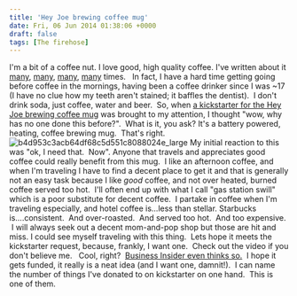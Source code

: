 ```yaml
---
title: 'Hey Joe brewing coffee mug'
date: Fri, 06 Jun 2014 01:38:06 +0000
draft: false
tags: [The firehose]
---
```


I'm a bit of a coffee nut. I love good, high quality coffee. I've written about it [many](http://www.nickburaglio.com/2013/12/27/greatest-coffee-mug-ive-ever-owned-16oz-contigo-autoseal-stainless-steel-vacuum-insulated-tumbler/ "Greatest coffee mug I’ve ever owned. (16oz Contigo Autoseal Stainless Steel Vacuum Insulated Tumbler)"), [many](http://www.nickburaglio.com/2009/01/02/coffee-facts/ "Coffee Facts"), [many](http://www.nickburaglio.com/2006/06/12/coffee-counteracts-alcohol-effects-on-liver/ "coffee counteracts alcohol effects on liver?"), [many](http://www.nickburaglio.com/2011/09/05/caffe-ladro/ "Caffe Ladro") times.   In fact, I have a hard time getting going before coffee in the mornings, having been a coffee drinker since I was ~17 (I have no clue how my teeth aren't stained; it baffles the dentist).  I don't drink soda, just coffee, water and beer.  So, when [a kickstarter for the Hey Joe brewing coffee mug](https://www.kickstarter.com/projects/163685099/hey-joe-coffee-mug-brew-joe-on-the-go) was brought to my attention, I thought "wow, why has no one done this before?".  What is it, you ask? It's a battery powered, heating, coffee brewing mug.  That's right. ![b4d953c3acb64df68c5d551c8088024e_large](http://www.nickburaglio.com/wp-content/uploads/2014/06/b4d953c3acb64df68c5d551c8088024e_large.jpg) My initial reaction to this was "ok, I need that.  Now". Anyone that travels and appreciates good coffee could really benefit from this mug.  I like an afternoon coffee, and when I'm traveling I have to find a decent place to get it and that is generally not an easy task because I like _good_ coffee, and not over heated, burned coffee served too hot.  I'll often end up with what I call "gas station swill" which is a poor substitute for decent coffee.  I partake in coffee when I'm traveling especially, and hotel coffee is...less than stellar. Starbucks is....consistent.  And over-roasted.  And served too hot.  And too expensive.  I will always seek out a decent mom-and-pop shop but those are hit and miss. I could see myself traveling with this thing.  Lets hope it meets the kickstarter request, because, frankly, I want one.  Check out the video if you don't believe me.    Cool, right?  [Business Insider even thinks so.](http://www.businessinsider.com/hey-joe-coffee-mug-2014-6)  I hope it gets funded, it really is a neat idea (and I want one, damnit!).  I can name the number of things I've donated to on kickstarter on one hand.  This is one of them.